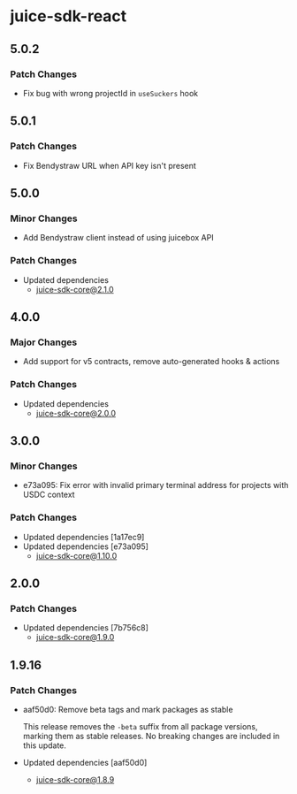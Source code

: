# juice-sdk-react

## 5.0.2

### Patch Changes

- Fix bug with wrong projectId in `useSuckers` hook

## 5.0.1

### Patch Changes

- Fix Bendystraw URL when API key isn't present

## 5.0.0

### Minor Changes

- Add Bendystraw client instead of using juicebox API

### Patch Changes

- Updated dependencies
  - juice-sdk-core@2.1.0

## 4.0.0

### Major Changes

- Add support for v5 contracts, remove auto-generated hooks & actions

### Patch Changes

- Updated dependencies
  - juice-sdk-core@2.0.0

## 3.0.0

### Minor Changes

- e73a095: Fix error with invalid primary terminal address for projects with USDC context

### Patch Changes

- Updated dependencies [1a17ec9]
- Updated dependencies [e73a095]
  - juice-sdk-core@1.10.0

## 2.0.0

### Patch Changes

- Updated dependencies [7b756c8]
  - juice-sdk-core@1.9.0

## 1.9.16

### Patch Changes

- aaf50d0: Remove beta tags and mark packages as stable

  This release removes the `-beta` suffix from all package versions, marking them as stable releases. No breaking changes are included in this update.

- Updated dependencies [aaf50d0]
  - juice-sdk-core@1.8.9
